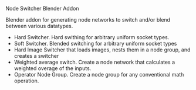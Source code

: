 Node Switcher Blender Addon

Blender addon for generating node networks to switch and/or blend between various
datatypes.

* Hard Switcher. Hard swithing for arbitrary uniform socket types. 
* Soft Switcher. Blended switching for arbitrary uniform socket types
* Hard Image Switcher that loads images, nests them in a node group, and creates a switcher
* Weighted average switch. Create a node network that calculates a weighted overage of the inputs.
* Operator Node Group. Create a node group for any conventional math operation.

